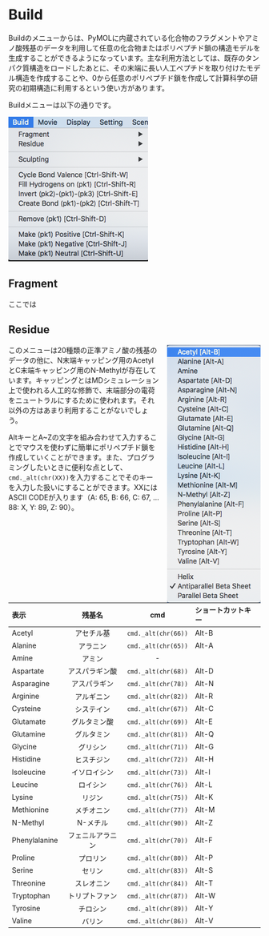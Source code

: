 # Build
Buildのメニューからは、PyMOLに内蔵されている化合物のフラグメントやアミノ酸残基のデータを利用して任意の化合物またはポリペプチド鎖の構造モデルを生成することができるようになっています。主な利用方法としては、既存のタンパク質構造をロードしたあとに、その末端に長い人工ペプチドを取り付けたモデル構造を作成することや、0から任意のポリペプチド鎖を作成して計算科学の研究の初期構造に利用するという使い方があります。

Buildメニューは以下の通りです。

<img src="./image/ch3_build1.png" >

## Fragment
ここでは

## Residue
<img src="./image/ch3_build_residue.png" height="60%" style="float:right; padding-left:15px;">このメニューは20種類の正準アミノ酸の残基のデータの他に、N末端キャッピング用のAcetylとC末端キャッピング用のN-Methylが存在しています。キャッピングとはMDシミュレーション上で使われる人工的な修飾で、末端部分の電荷をニュートラルにするために使われます。それ以外の方はあまり利用することがないでしょう。

AltキーとA~Zの文字を組み合わせて入力することでマウスを使わずに簡単にポリペプチド鎖を作成していくことができます。また、プログラミングしたいときに便利な点として、`cmd._alt(chr(XX))`を入力することでそのキーを入力した扱いにすることができます。XXにはASCII CODEが入ります（A: 65, B: 66, C: 67, ... 88: X, Y: 89, Z: 90）。

|表示|残基名|cmd|ショートカットキー|
|:--------|:--------:|:--------:|:--------|
|Acetyl|アセチル基|`cmd._alt(chr(66))`|Alt-B|
|Alanine|アラニン|`cmd._alt(chr(65))`|Alt-A|
|Amine|アミン|-||
|Aspartate|アスパラギン酸|`cmd._alt(chr(68))`|Alt-D|
|Asparagine|アスパラギン|`cmd._alt(chr(78))`|Alt-N|
|Arginine|アルギニン|`cmd._alt(chr(82))`|Alt-R|
|Cysteine|システイン|`cmd._alt(chr(67))`|Alt-C|
|Glutamate|グルタミン酸|`cmd._alt(chr(69))`|Alt-E|
|Glutamine|グルタミン|`cmd._alt(chr(81))`|Alt-Q|
|Glycine|グリシン|`cmd._alt(chr(71))`|Alt-G|
|Histidine|ヒスチジン|`cmd._alt(chr(72))`|Alt-H|
|Isoleucine|イソロイシン|`cmd._alt(chr(73))`|Alt-I|
|Leucine|ロイシン|`cmd._alt(chr(76))`|Alt-L|
|Lysine|リジン|`cmd._alt(chr(75))`|Alt-K|
|Methionine|メチオニン|`cmd._alt(chr(77))`|Alt-M|
|N-Methyl|N-メチル|`cmd._alt(chr(90))`|Alt-Z|
|Phenylalanine|フェニルアラニン|`cmd._alt(chr(70))`|Alt-F|
|Proline|プロリン|`cmd._alt(chr(80))`|Alt-P|
|Serine|セリン|`cmd._alt(chr(83))`|Alt-S|
|Threonine|スレオニン|`cmd._alt(chr(84))`|Alt-T|
|Tryptophan|トリプトファン|`cmd._alt(chr(87))`|Alt-W|
|Tyrosine|チロシン|`cmd._alt(chr(89))`|Alt-Y|
|Valine|バリン|`cmd._alt(chr(86))`|Alt-V|